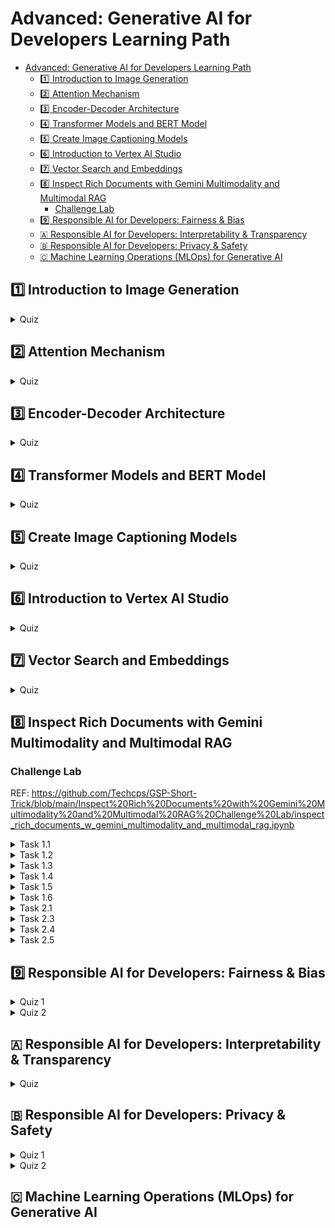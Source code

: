 # Advanced: Generative AI for Developers Learning Path

- [Advanced: Generative AI for Developers Learning Path](#advanced-generative-ai-for-developers-learning-path)
  - [1️⃣ Introduction to Image Generation](#1️⃣-introduction-to-image-generation)
  - [2️⃣ Attention Mechanism](#2️⃣-attention-mechanism)
  - [3️⃣ Encoder-Decoder Architecture](#3️⃣-encoder-decoder-architecture)
  - [4️⃣ Transformer Models and BERT Model](#4️⃣-transformer-models-and-bert-model)
  - [5️⃣ Create Image Captioning Models](#5️⃣-create-image-captioning-models)
  - [6️⃣ Introduction to Vertex AI Studio](#6️⃣-introduction-to-vertex-ai-studio)
  - [7️⃣ Vector Search and Embeddings](#7️⃣-vector-search-and-embeddings)
  - [8️⃣ Inspect Rich Documents with Gemini Multimodality and Multimodal RAG](#8️⃣-inspect-rich-documents-with-gemini-multimodality-and-multimodal-rag)
    - [Challenge Lab](#challenge-lab)
  - [9️⃣ Responsible AI for Developers: Fairness \& Bias](#9️⃣-responsible-ai-for-developers-fairness--bias)
  - [🇦 Responsible AI for Developers: Interpretability \& Transparency](#-responsible-ai-for-developers-interpretability--transparency)
  - [🇧 Responsible AI for Developers: Privacy \& Safety](#-responsible-ai-for-developers-privacy--safety)
  - [🇨 Machine Learning Operations (MLOps) for Generative AI](#-machine-learning-operations-mlops-for-generative-ai)

## 1️⃣ Introduction to Image Generation

<details>
  <summary>Quiz</summary>

![p183-c541](assets/p183-c541.webp)

</details>

## 2️⃣ Attention Mechanism

<details>
  <summary>Quiz</summary>

![p183-c537](assets/p183-c537.webp)

</details>

## 3️⃣ Encoder-Decoder Architecture

<details>
  <summary>Quiz</summary>

![p183-c543](assets/p183-c543.webp)

</details>

## 4️⃣ Transformer Models and BERT Model

<details>
  <summary>Quiz</summary>

![p183-c538](assets/p183-c538.webp)

</details>

## 5️⃣ Create Image Captioning Models

<details>
  <summary>Quiz</summary>

![p183-c542](assets/p183-c542.webp)

</details>

## 6️⃣ Introduction to Vertex AI Studio

<details>
  <summary>Quiz</summary>

![p183-c552](assets/p183-c552.webp)

</details>

## 7️⃣ Vector Search and Embeddings

<details>
  <summary>Quiz</summary>

![p183-c939](assets/p183-c939.webp)

</details>

## 8️⃣ Inspect Rich Documents with Gemini Multimodality and Multimodal RAG

### Challenge Lab

REF: <https://github.com/Techcps/GSP-Short-Trick/blob/main/Inspect%20Rich%20Documents%20with%20Gemini%20Multimodality%20and%20Multimodal%20RAG%20Challenge%20Lab/inspect_rich_documents_w_gemini_multimodality_and_multimodal_rag.ipynb>

<details>
  <summary>Task 1.1</summary>

```python
# "COMPLETE THE MISSING PART AND RUN THIS CELL"

# Now, you're going to create an input for your multimodal model. Create your contents list using the variables above. Ensure the structure matches the format expected by the multimodal model.

contents = [
    instructions,
    image_ask_first_1,
    prompt1,
    image_dont_do_this_1,
    prompt2,
]
```

```python
# "COMPLETE THE MISSING PART AND RUN THIS CELL"

# In the next part of this task, you're going to generate responses from the multimodal model. Capture the output of the model in the "responses" variable by using your "contents" list.

responses = multimodal_model.generate_content(contents, stream=True)
```

```python
# "COMPLETE THE MISSING PART AND RUN THIS CELL"

# In the last part of this task, you're going to print your contents and responses with the prompt and responses title provided. Use descriptive titles to help organize the output (e.g., "Prompts", "Model Responses") and then display the prompt and responses by using the print() function.

# Hint: "\n" inserts a newline character for clearer separation between the sections.


print("-------Prompt-------")
print_multimodal_prompt(contents)

print("\n-------Response-------")
for response in responses:
    print(response.text, end="")
```

</details>

<details>
  <summary>Task 1.2</summary>

```python
# "COMPLETE THE MISSING PART AND RUN THIS CELL"

# Now, you're going to create an input for your multimodal model. Create your contents list using the variables above. Ensure the structure matches the format expected by the multimodal model.

contents = [prompt1, image_ask_first_3, prompt2, image_dont_do_this_3, prompt3]
```

```python
# "COMPLETE THE MISSING PART AND RUN THIS CELL"

# Now, you're going to set configuration parameters that will influence how the multimodal model generates text. These settings control aspects like the creativity and focus of the responses. Here's how:
# Temperature: Controls randomness. Lower values mean more predictable results, higher values mean more surprising and creative outpu
# Top p / Top k: Affects how the model chooses words. Explore different values to see how they change the results.
# Other parameters: Check the model's documentation for additional options you might want to adjust.

# Store your configuration parameters in a generation_config variable. This improves reusability, allowing you to easily apply the same settings across tasks and make adjustments as needed.

generation_config = GenerationConfig(
    temperature=0.0,
    top_p=0.8,
    top_k=40,
    candidate_count=1,
    max_output_tokens=2048,
)
```

```python
# "COMPLETE THE MISSING PART AND RUN THIS CELL"

# In the next part of this task, you're going to generate responses from a multimodal model. capture the output of the model in the "responses" variable by using your "contents" list and the confiuguration settings.


responses = multimodal_model.generate_content(
    contents,
    generation_config=generation_config,
    stream=True,
)
```

```python
# "COMPLETE THE MISSING PART AND RUN THIS CELL"

# In the last part of this task, you're going to print your contents and responses with the prompt and responses title provided. Use descriptive titles to help organize the output (e.g., "Prompts", "Model Responses") and then display the prompt and responses by using the print() function.

# Hint: "\n" inserts a newline character for clearer separation between the sections.

print("-------Prompt-------")
print_multimodal_prompt(contents)

print("\n-------Response-------")
for response in responses:
    print(response.text, end="")
```

</details>

<details>
  <summary>Task 1.3</summary>

```python
# "COMPLETE THE MISSING PART AND RUN THIS CELL"

# Now, you're going to create an input for your multimodal model. Create your contents list using the variables above. Ensure the structure matches the format expected by the multimodal model.

contents = [prompt, video]
```

```python
# "COMPLETE THE MISSING PART AND RUN THIS CELL"

# In the next part of this task, you're going to generate responses from a multimodal model. Capture the output of the model in the "responses" variable by using your "contents" list.


responses = multimodal_model.generate_content(contents, stream=True)
```

```python
# "COMPLETE THE MISSING PART AND RUN THIS CELL"

# In the last part of this task, you're going to print your contents and responses with the prompt and responses title provided. Use descriptive titles to help organize the output (e.g., "Prompts", "Model Responses") and then display the prompt and responses by using the print() function.

# Hint: "\n" inserts a newline character for clearer separation between the sections.

print("-------Prompt-------")
print_multimodal_prompt(contents)

print("\n-------Response-------")
for response in responses:
    print(response.text, end="")
```

</details>

<details>
  <summary>Task 1.4</summary>

```python
# "COMPLETE THE MISSING PART AND RUN THIS CELL"

# You're going to work with provided variables in this task. First, review and describe the content/purpose of each variable below.

prompt = """
Answer the following questions using the video only:

Which particular sport is highlighted in the video?
What values or beliefs does the advertisement communicate about the brand?
What emotions or feelings does the advertisement evoke in the audience?
Which tags associated with objects featured throughout the video could be extracted?
"""
video = Part.from_uri(
    uri="gs://spls/gsp520/google-pixel-8-pro.mp4",
    mime_type="video/mp4",
)
```

```python
# "COMPLETE THE MISSING PART AND RUN THIS CELL"

# Now, you're going to create an input for your multimodal model. Create your contents list using the variables above. Ensure the structure matches the format expected by the multimodal model.

contents = [prompt, video]
```

```python
# "COMPLETE THE MISSING PART AND RUN THIS CELL"

# In the next part of this task, you're going to generate responses from a multimodal model. Capture the output of the model in the "responses" variable by using your "contents" list.


responses = multimodal_model.generate_content(contents, stream=True)
```

```python
# "COMPLETE THE MISSING PART AND RUN THIS CELL"

# In the last part of this task, you're going to print your contents and responses with the prompt and responses title provided. Use descriptive titles to help organize the output (e.g., "Prompts", "Model Responses") and then display the prompt and responses by using the print() function.

# Hint: "\n" inserts a newline character for clearer separation between the sections.

print("-------Prompt-------")
print_multimodal_prompt(contents)

print("\n-------Response-------")
for response in responses:
    print(response.text, end="")
```

</details>

<details>
  <summary>Task 1.5</summary>

```python
# "COMPLETE THE MISSING PART AND RUN THIS CELL"

# You're going to work with provided variables in this task.
# First, review and describe the content/purpose of each variable below.


prompt = """
Answer the following questions using the video only:

How does the advertisement portray the use of technology, specifically AI, in capturing and preserving memories?
What visual cues or storytelling elements contribute to the nostalgic atmosphere of the advertisement?
How does the advertisement depict the role of friendship and social connections in enhancing experiences and creating memories?
Are there any specific features or functionalities of the phone highlighted in the advertisement, besides its AI capabilities?

Provide the answer JSON.
"""
video = Part.from_uri(
    uri="gs://spls/gsp520/google-pixel-8-pro.mp4",
    mime_type="video/mp4",
)
```

```python
# "COMPLETE THE MISSING PART AND RUN THIS CELL"

# Now, you're going to create an input for your multimodal model. Create your contents list using the variables above. Ensure the structure matches the format expected by the multimodal model.

contents = [prompt, video]
```

```python
# "COMPLETE THE MISSING PART AND RUN THIS CELL"

# In the next part of this task, you're going to generate responses from a multimodal model. Capture the output of the model in the "responses" variable by using your "contents" list.


responses = multimodal_model.generate_content(contents, stream=True)
```

```python
# "COMPLETE THE MISSING PART AND RUN THIS CELL"

# In the last part of this task, you're going to print your contents and responses with the prompt and responses title provided. Use descriptive titles to help organize the output (e.g., "Prompts", "Model Responses") and then display the prompt and responses by using the print() function.

# Hint: "\n" inserts a newline character for clearer separation between the sections.

print("-------Prompt-------")
print_multimodal_prompt(contents)

print("\n-------Response-------")
for response in responses:
    print(response.text, end="")
```

</details>

<details>
  <summary>Task 1.6</summary>

```python
# "COMPLETE THE MISSING PART AND RUN THIS CELL"

# You're going to work with provided variables in this task.
# First, review and describe the content/purpose of each variable below.


prompt = """
Answer the following questions using the video only:

How does the advertisement appeal to its target audience through its messaging and imagery?
What overall message or takeaway does the advertisement convey about the brand and its products?
Are there any symbolic elements or motifs used throughout the advertisement to reinforce its central themes?
What is the best hashtag for this video based on the description ?

"""
video = Part.from_uri(
    uri="gs://spls/gsp520/google-pixel-8-pro.mp4",
    mime_type="video/mp4",
)
```

```python
# "COMPLETE THE MISSING PART AND RUN THIS CELL"

# Now, you're going to create an input for your multimodal model. Create your contents list using the variables above. Ensure the structure matches the format expected by the multimodal model.

contents = [prompt, video]
```

```python
# "COMPLETE THE MISSING PART AND RUN THIS CELL"

# In the next part of this task, you're going to generate responses from a multimodal model. Capture the output of the model in the "responses" variable by using your "contents" list.


responses = multimodal_model.generate_content(contents, stream=True)
```

```python
# "COMPLETE THE MISSING PART AND RUN THIS CELL"

# In the last part of this task, you're going to print your contents and responses with the prompt and responses title provided. Use descriptive titles to help organize the output (e.g., "Prompts", "Model Responses") and then display the prompt and responses by using the print() function.

# Hint: "\n" inserts a newline character for clearer separation between the sections.

print("-------Prompt-------")
print_multimodal_prompt(contents)

print("\n-------Response-------")
for response in responses:
    print(response.text, end="")
```

</details>

<details>
  <summary>Task 2.1</summary>

```python
# "COMPLETE THE MISSING PART AND RUN THIS CELL"

# Call the "get_document_metadata" function from the utils file to extract text and image metadata from the PDF document. Store the results in two different DataFrames: "text_metadata_df" and "image_metadata_df".
# text_metadata_df: This will contain extracted text snippets, their corresponding page numbers, and potentially other relevant information.
# image_metadata_df: This will contain descriptions of the images found in the PDF (if any), along with their location within the document.

text_metadata_df, image_metadata_df = get_document_metadata(
    multimodal_model, # we are passing gemini 1.0 pro vision model
    pdf_folder_path,
    image_save_dir="images",
    image_description_prompt=image_description_prompt,
    embedding_size=1408,
)

print("\n\n --- Completed processing. ---")
```

```python
# "COMPLETE THE MISSING PART AND RUN THIS CELL"

# Explore the text_metadata_df dataframe by displaying the first few rows of the dataframe.

text_metadata_df.head()
```

```python
# "COMPLETE THE MISSING PART AND RUN THIS CELL"

# Import helper functions from utils.

from utils.intro_multimodal_rag_utils import (
    get_similar_text_from_query,
    print_text_to_text_citation,
    get_similar_image_from_query,
    print_text_to_image_citation,
    get_gemini_response,
    display_images,
)
```

</details>

<details>
  <summary>Task 2.3</summary>

```python
# "COMPLETE THE MISSING PART AND RUN THIS CELL"

# Call the "get_similar_text_from_query" function from the utils file to retrieve relevant chunks of text based on the query. Store the results in a dictionart called "matching_results_chunks_data".
# matching_results_chunks_data: This dictionary will contain file_name, page_num, cosine_score, chunk_number and chunk_socre. The dictionary represents a search result for a query related to the text_metadata_df.

matching_results_chunks_data = get_similar_text_from_query(
    query,
    text_metadata_df,
    column_name="text_embedding_chunk",
    top_n=10,
    chunk_text=True,
)
```

```python
# "COMPLETE THE MISSING PART AND RUN THIS CELL"

# Explore the first item in your matching_results_chunks_data dictionary by displaying the first item.

print_text_to_text_citation(
    matching_results_chunks_data,
    print_top=False,
    chunk_text=True,
)
```

</details>

<details>
  <summary>Task 2.4</summary>

```python
# "COMPLETE THE MISSING PART AND RUN THIS CELL"


# Create an empty list named "context_text". This list will be used to store the combined chunks of text.
context_text = list()
```

```python
# "COMPLETE THE MISSING PART AND RUN THIS CELL"

# Create a for loop to iterate through each item in the matching_results_chunks_data dictionary in order to combine all the selected relevant text chunks


for key, value in matching_results_chunks_data.items():
    context_text.append(value["chunk_text"])
```

```python
# "COMPLETE THE MISSING PART AND RUN THIS CELL"

# Take all of the individual text chunks stored in the context_text list and join them together into a single string named final_context_text. Use "\n" part inserts a newline character between each chunk, effectively creating separate lines or paragraphs.

final_context_text = "\n".join(context_text)
```

</details>

<details>
  <summary>Task 2.5</summary>

```python
# "COMPLETE THE MISSING PART AND RUN THIS CELL"

# Call "get_gemini_response" function from utils module in order to generate Gemini response with streaming output. This function uses a multimodal Gemini model, a text prompt, and configuration parameters and instructs the Gemini model to generate a response using the provided prompt. As Gemini model enables streaming, you will receive chunks of the response as they were produced.
# Format the streamed output using Markdown syntax for easy readability and conversion to HTML.

Markdown(
    get_gemini_response(
        multimodal_model,
        model_input=[prompt],
        stream=True,
        generation_config=GenerationConfig(temperature=0.2, max_output_tokens=2048),
    )
)
```

</details>

## 9️⃣ Responsible AI for Developers: Fairness & Bias

<details>
  <summary>Quiz 1</summary>

![p183-c985-1](assets/p183-c985-1.webp)

</details>

<details>
  <summary>Quiz 2</summary>

![p183-c985-2](assets/p183-c985-2.webp)

</details>

## 🇦 Responsible AI for Developers: Interpretability & Transparency

<details>
  <summary>Quiz</summary>

![p183-c989](assets/p183-c989.webp)

</details>

## 🇧 Responsible AI for Developers: Privacy & Safety

<details>
  <summary>Quiz 1</summary>

![p183-c1036-1](assets/p183-c1036-1.webp)

</details>

<details>
  <summary>Quiz 2</summary>

![p183-c1036-2](assets/p183-c1036-2.webp)

</details>

## 🇨 Machine Learning Operations (MLOps) for Generative AI
<!-- TODO -->
